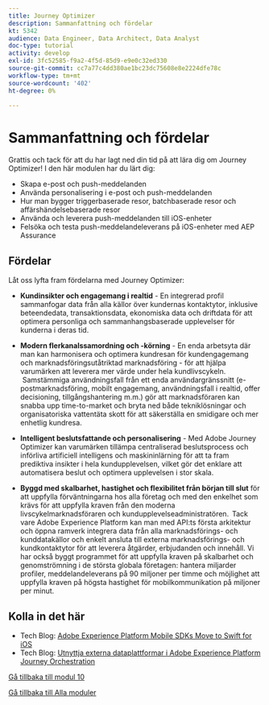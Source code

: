 ```yaml
---
title: Journey Optimizer
description: Sammanfattning och fördelar
kt: 5342
audience: Data Engineer, Data Architect, Data Analyst
doc-type: tutorial
activity: develop
exl-id: 3fc52585-f9a2-4f5d-85d9-e9e0c32ed330
source-git-commit: cc7a77c4dd380ae1bc23dc75608e8e2224dfe78c
workflow-type: tm+mt
source-wordcount: '402'
ht-degree: 0%

---
```


# Sammanfattning och fördelar

Grattis och tack för att du har lagt ned din tid på att lära dig om Journey Optimizer!
I den här modulen har du lärt dig:

- Skapa e-post och push-meddelanden
- Använda personalisering i e-post och push-meddelanden
- Hur man bygger triggerbaserade resor, batchbaserade resor och affärshändelsebaserade resor
- Använda och leverera push-meddelanden till iOS-enheter
- Felsöka och testa push-meddelandeleverans på iOS-enheter med AEP Assurance

## Fördelar

Låt oss lyfta fram fördelarna med Journey Optimizer:

- **Kundinsikter och engagemang i realtid** - En integrerad profil sammanfogar data från alla källor över kundernas kontaktytor, inklusive beteendedata, transaktionsdata, ekonomiska data och driftdata för att optimera personliga och sammanhangsbaserade upplevelser för kunderna i deras tid.  

- **Modern flerkanalssamordning och -körning** - En enda arbetsyta där man kan harmonisera och optimera kundresan för kundengagemang och marknadsföringsutåtriktad marknadsföring - för att hjälpa varumärken att leverera mer värde under hela kundlivscykeln. &#x200B; Samstämmiga användningsfall från ett enda användargränssnitt (e-postmarknadsföring, mobilt engagemang, användningsfall i realtid, offer decisioning, tillgångshantering m.m.) gör att marknadsföraren kan snabba upp time-to-market och bryta ned både tekniklösningar och organisatoriska vattentäta skott för att säkerställa en smidigare och mer enhetlig kundresa.  

- **Intelligent beslutsfattande och personalisering** - Med Adobe Journey Optimizer kan varumärken tillämpa centraliserad beslutsprocess och införliva artificiell intelligens och maskininlärning för att ta fram prediktiva insikter i hela kundupplevelsen, vilket gör det enklare att automatisera beslut och optimera upplevelsen i stor skala. 

- **Byggd med skalbarhet, hastighet och flexibilitet från början till slut** för att uppfylla förväntningarna hos alla företag och med den enkelhet som krävs för att uppfylla kraven från den moderna livscykelmarknadsföraren och kundupplevelseadministratören.  Tack vare Adobe Experience Platform kan man med API:ts första arkitektur och öppna ramverk integrera data från alla marknadsförings- och kunddatakällor och enkelt ansluta till externa marknadsförings- och kundkontaktytor för att leverera åtgärder, erbjudanden och innehåll. Vi har också byggt programmet för att uppfylla kraven på skalbarhet och genomströmning i de största globala företagen: hantera miljarder profiler, meddelandeleverans på 90 miljoner per timme och möjlighet att uppfylla kraven på högsta hastighet för mobilkommunikation på miljoner per minut. 

## Kolla in det här

- Tech Blog: [Adobe Experience Platform Mobile SDKs Move to Swift for iOS](https://medium.com/adobetech/adobe-experience-platform-mobile-sdks-move-to-swift-for-ios-6aa67b67b4d4)
- Tech Blog: [Utnyttja externa dataplattformar i Adobe Experience Platform Journey Orchestration](https://medium.com/adobetech/leveraging-external-data-platforms-in-adobe-experience-platform-journey-orchestration-54fc6134fe17)

[Gå tillbaka till modul 10](./journeyoptimizer.md)

[Gå tillbaka till Alla moduler](../../overview.md)
